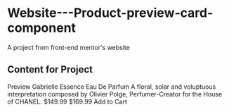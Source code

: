 # Website---Product-preview-card-component
A project from front-end mentor's website

## Content for Project
Preview Gabrielle Essence Eau De Parfum 
A floral, solar and voluptuous interpretation 
composed by Olivier Polge, 
Perfumer-Creator for the House of CHANEL. 
$149.99 $169.99 
Add to Cart
